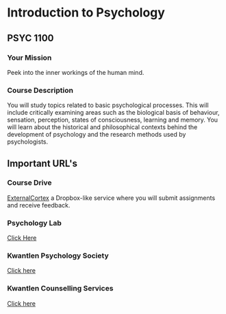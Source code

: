# Introduction to Psychology
## PSYC 1100
### Your Mission

Peek into the inner workings of the human mind.

### Course Description

You will study topics related to basic psychological processes. This will include critically examining areas such as the biological basis of behaviour, sensation, perception, states of consciousness, learning and memory. You will learn about the historical and philosophical contexts behind the development of psychology and the research methods used by psychologists.

## Important URL's

### Course Drive

[ExternalCortex](http://www.externalcortex.com) a Dropbox-like service where you will submit assignments and receive feedback. 

### Psychology Lab

[Click Here](http://goo.gl/xDi4mo)

### Kwantlen Psychology Society

[Click here](http://goo.gl/gTMkw7)

### Kwantlen Counselling Services

[Click here](http://www.kpu.ca/counselling)
